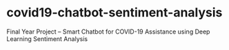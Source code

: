 # covid19-chatbot-sentiment-analysis
Final Year Project – Smart Chatbot for COVID-19 Assistance using Deep Learning Sentiment Analysis
